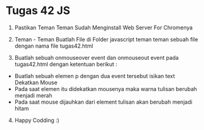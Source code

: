 # Tugas 42 JS

1. Pastikan Teman Teman Sudah Menginstall Web Server For Chromenya

2. Teman - Teman Buatlah File di Folder javascript teman teman sebuah file dengan nama file tugas42.html

3. Buatlah sebuah onmouseover event dan onmouseout event pada tugas42.html dengan ketentuan berikut :

- Buatlah sebuah elemen p dengan dua event tersebut isikan text Dekatkan Mouse
- Pada saat elemen itu didekatkan mousenya maka warna tulisan berubah menjadi merah
- Pada saat mouse dijauhkan dari element tulisan akan berubah menjadi hitam

4. Happy Codding :)
